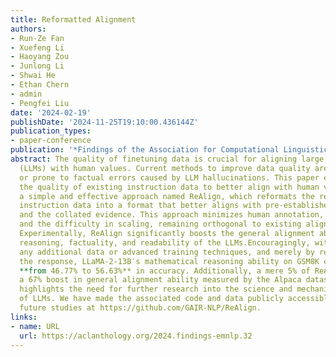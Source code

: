 ```yaml
---
title: Reformatted Alignment
authors:
- Run-Ze Fan
- Xuefeng Li
- Haoyang Zou
- Junlong Li
- Shwai He
- Ethan Chern
- admin
- Pengfei Liu
date: '2024-02-19'
publishDate: '2024-11-25T19:10:00.436144Z'
publication_types:
- paper-conference
publication: '*Findings of the Association for Computational Linguistics: EMNLP 2024*'
abstract: The quality of finetuning data is crucial for aligning large language models
  (LLMs) with human values. Current methods to improve data quality are either labor-intensive
  or prone to factual errors caused by LLM hallucinations. This paper explores elevating
  the quality of existing instruction data to better align with human values, introducing
  a simple and effective approach named ReAlign, which reformats the responses of
  instruction data into a format that better aligns with pre-established criteria
  and the collated evidence. This approach minimizes human annotation, hallucination,
  and the difficulty in scaling, remaining orthogonal to existing alignment techniques.
  Experimentally, ReAlign significantly boosts the general alignment ability, math
  reasoning, factuality, and readability of the LLMs.Encouragingly, without introducing
  any additional data or advanced training techniques, and merely by reformatting
  the response, LLaMA-2-13B′s mathematical reasoning ability on GSM8K can be improved
  **from 46.77% to 56.63%** in accuracy. Additionally, a mere 5% of ReAlign data yields
  a 67% boost in general alignment ability measured by the Alpaca dataset. This work
  highlights the need for further research into the science and mechanistic interpretability
  of LLMs. We have made the associated code and data publicly accessible to support
  future studies at https://github.com/GAIR-NLP/ReAlign.
links:
- name: URL
  url: https://aclanthology.org/2024.findings-emnlp.32
---
```


